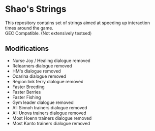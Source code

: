 # Shao's Strings
This repository contains set of strings aimed at speeding up interaction times around the game.  
GEC Compatible. (Not extensively testsed)

## Modifications
- Nurse Joy / Healing dialogue removed
- Relearners dialogue removed
- HM's dialogue removed
- Ocarina dialogue removed
- Region link ferry dialogue removed
- Faster Breeding
- Faster Berries
- Faster Fishing
- Gym leader dialogue removed
- All Sinnoh trainers dialogue removed
- All Unova trainers dialogue removed
- Most Hoenn trainers dialogue removed
- Most Kanto trainers dialogue removed
